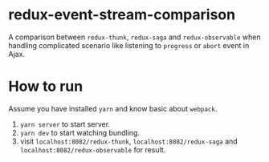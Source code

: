 # redux-event-stream-comparison

A comparison between `redux-thunk`, `redux-saga` and `redux-observable` when handling complicated scenario like listening to `progress` or `abort` event in Ajax.

# How to run
Assume you have installed `yarn` and know basic about `webpack`.

1. `yarn server` to start server.
2. `yarn dev` to start watching bundling.
3. visit `localhost:8082/redux-thunk`, `localhost:8082/redux-saga` and `localhost:8082/redux-observable` for result.
